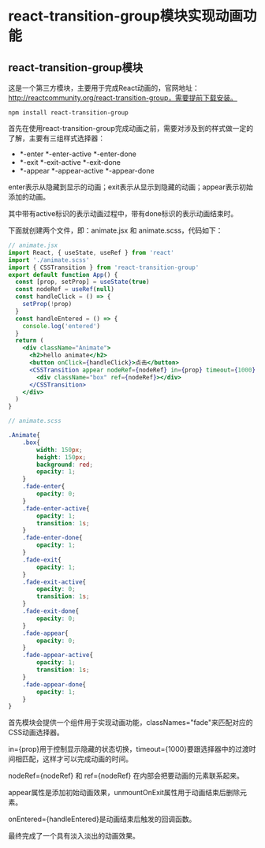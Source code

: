 # react-transition-group模块实现动画功能

## react-transition-group模块

这是一个第三方模块，主要用于完成React动画的，官网地址：http://reactcommunity.org/react-transition-group，需要提前下载安装。

```shell
npm install react-transition-group
```

首先在使用react-transition-group完成动画之前，需要对涉及到的样式做一定的了解，主要有三组样式选择器：

- *-enter  *-enter-active  *-enter-done
- *-exit  *-exit-active  *-exit-done
- *-appear  *-appear-active  *-appear-done

enter表示从隐藏到显示的动画；exit表示从显示到隐藏的动画；appear表示初始添加的动画。

其中带有active标识的表示动画过程中，带有done标识的表示动画结束时。

下面就创建两个文件，即：animate.jsx 和 animate.scss，代码如下：

```jsx
// animate.jsx
import React, { useState, useRef } from 'react'
import './animate.scss'
import { CSSTransition } from 'react-transition-group'
export default function App() {
  const [prop, setProp] = useState(true)
  const nodeRef = useRef(null)
  const handleClick = () => {
    setProp(!prop)
  }
  const handleEntered = () => {
    console.log('entered')
  }
  return (
    <div className="Animate">
      <h2>hello animate</h2>
      <button onClick={handleClick}>点击</button>
      <CSSTransition appear nodeRef={nodeRef} in={prop} timeout={1000} classNames="fade" unmountOnExit onEntered={handleEntered}>
        <div className="box" ref={nodeRef}></div>
      </CSSTransition>
    </div>
  )
}
```

```scss
// animate.scss

.Animate{
    .box{
        width: 150px;
        height: 150px;
        background: red;
        opacity: 1;
    }
    .fade-enter{
        opacity: 0;
    }
    .fade-enter-active{
        opacity: 1;
        transition: 1s;
    }
    .fade-enter-done{
        opacity: 1;
    }
    .fade-exit{
        opacity: 1;
    }
    .fade-exit-active{
        opacity: 0;
        transition: 1s;
    }
    .fade-exit-done{
        opacity: 0;
    }
    .fade-appear{
        opacity: 0;
    }
    .fade-appear-active{
        opacity: 1;
        transition: 1s;
    }
    .fade-appear-done{
        opacity: 1;
    }
}
```

首先模块会提供一个<CSSTransition>组件用于实现动画功能，classNames="fade"来匹配对应的CSS动画选择器。

in={prop}用于控制显示隐藏的状态切换，timeout={1000}要跟选择器中的过渡时间相匹配，这样才可以完成动画的时间。

nodeRef={nodeRef} 和 ref={nodeRef} 在内部会把要动画的元素联系起来。

appear属性是添加初始动画效果，unmountOnExit属性用于动画结束后删除元素。

onEntered={handleEntered}是动画结束后触发的回调函数。

最终完成了一个具有淡入淡出的动画效果。
